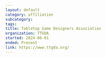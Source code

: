 ```yaml
---
layout: default
category: affiliation
subcategory:
tags:
title: Tabletop Game Designers Association
organization: TTGDA
started: 2024-06-01
ended: Present
link: https://www.ttgda.org/
---
```


